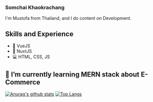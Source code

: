 ### Somchai Khaokrachang

I'm Mustofa from Thailand, and I do content on Development.

## Skills and Experience
* 📱 VueJS
* 📱 NuxtJS
* 💻 HTML, CSS, JS

## 🌱 I’m currently learning MERN stack about E-Commerce

[![Anurag's github stats](https://github-readme-stats.vercel.app/api?username=somchai3310)](https://github.com/anuraghazra/github-readme-stats)
[![Top Langs](https://github-readme-stats.vercel.app/api/top-langs/?username=somchai3310)](https://github.com/anuraghazra/github-readme-stats)


<!--
**somchai3310/somchai3310** is a ✨ _special_ ✨ repository because its `README.md` (this file) appears on your GitHub profile.

Here are some ideas to get you started:

- 🔭 I’m currently working on ...
- 🌱 I’m currently learning ...
- 👯 I’m looking to collaborate on ...
- 🤔 I’m looking for help with ...
- 💬 Ask me about ...
- 📫 How to reach me: ...
- 😄 Pronouns: ...
- ⚡ Fun fact: ...
-->
